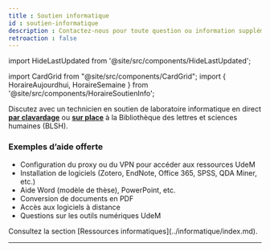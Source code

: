 ```yaml
---
title : Soutien informatique
id : soutien-informatique
description : Contactez-nous pour toute question ou information supplémentaire.
retroaction : false
---
```


import HideLastUpdated from '@site/src/components/HideLastUpdated';

<HideLastUpdated/>

import CardGrid from "@site/src/components/CardGrid";
import { HoraireAujourdhui, HoraireSemaine } from '@site/src/components/HoraireSoutienInfo';


Discutez avec un technicien en soutien de laboratoire informatique en direct [**par clavardage**](https://bib.umontreal.ca/nous-joindre/clavarder/) ou [**sur place**](https://bib.umontreal.ca/travailler/les-bibliotheques/lettres-sciences-humaines) à la Bibliothèque des lettres et sciences humaines (BLSH).

### Exemples d’aide offerte
- Configuration du proxy ou du VPN pour accéder aux ressources UdeM  
- Installation de logiciels (Zotero, EndNote, Office 365, SPSS, QDA Miner, etc.)  
- Aide Word (modèle de thèse), PowerPoint, etc.  
- Conversion de documents en PDF  
- Accès aux logiciels à distance  
- Questions sur les outils numériques UdeM

<HoraireSemaine codeBib="ss" />
Consultez la section [Ressources informatiques](../informatique/index.md).

---